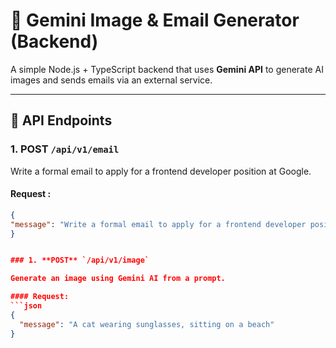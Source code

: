 # 🌟 Gemini Image & Email Generator (Backend)

A simple Node.js + TypeScript backend that uses **Gemini API** to generate AI images and sends emails via an external service.

---

## 🔗 API Endpoints

### 1. **POST** `/api/v1/email`

Write a formal email to apply for a frontend developer position at Google.

#### Request :

```json
{
"message": "Write a formal email to apply for a frontend developer position at Google."
}


### 1. **POST** `/api/v1/image`

Generate an image using Gemini AI from a prompt.

#### Request:
```json
{
  "message": "A cat wearing sunglasses, sitting on a beach"
}
